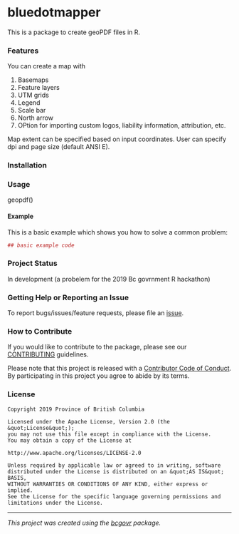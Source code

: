 <!-- Add a project state badge
See https://github.com/BCDevExchange/Our-Project-Docs/blob/master/discussion/projectstates.md
If you have bcgovr installed and you use RStudio, click the 'Insert BCDevex Badge' Addin. -->

bluedotmapper
=============

This is a package to create geoPDF files in R.

### Features

You can create a map with
1. Basemaps
2. Feature layers
3. UTM grids
4. Legend
5. Scale bar
6. North arrow
7. OPtion for importing custom logos, liability information, attribution, etc.

Map extent can be specified based on input coordinates.
User can specify dpi and page size (default ANSI E).

### Installation

### Usage

geopdf()

#### Example

This is a basic example which shows you how to solve a common problem:

``` r
## basic example code
```

### Project Status

In development (a probelem for the 2019 Bc govrnment R hackathon)

### Getting Help or Reporting an Issue

To report bugs/issues/feature requests, please file an
[issue](https://github.com/bcgov/bluedotmapper/issues/).

### How to Contribute

If you would like to contribute to the package, please see our
[CONTRIBUTING](CONTRIBUTING.md) guidelines.

Please note that this project is released with a [Contributor Code of
Conduct](CODE_OF_CONDUCT.md). By participating in this project you agree
to abide by its terms.

### License

    Copyright 2019 Province of British Columbia

    Licensed under the Apache License, Version 2.0 (the &quot;License&quot;);
    you may not use this file except in compliance with the License.
    You may obtain a copy of the License at

    http://www.apache.org/licenses/LICENSE-2.0

    Unless required by applicable law or agreed to in writing, software distributed under the License is distributed on an &quot;AS IS&quot; BASIS,
    WITHOUT WARRANTIES OR CONDITIONS OF ANY KIND, either express or implied.
    See the License for the specific language governing permissions and limitations under the License.

------------------------------------------------------------------------

*This project was created using the
[bcgovr](https://github.com/bcgov/bcgovr) package.*
